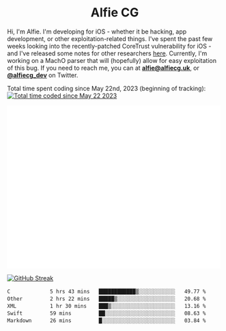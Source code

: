 <h1 align="center">Alfie CG</h1>

Hi, I'm Alfie. I'm developing for iOS - whether it be hacking, app development, or other exploitation-related things. I've spent the past few weeks looking into the recently-patched CoreTrust vulnerability for iOS - and I've released some notes for other researchers [here](https://gist.github.com/alfiecg24/bf91f3cb05254b2f5679d5ccdc4c87ef). Currently, I'm working on a MachO parser that will (hopefully) allow for easy exploitation of this bug. If you need to reach me, you can at **alfie@alfiecg.uk**, or **[@alfiecg_dev](https://twitter.com/alfiecg_dev)** on Twitter.

Total time spent coding since May 22nd, 2023 (beginning of tracking): <a href="https://wakatime.com/@61592169-b9cf-4af8-b6fa-8ac7d4369b01"><img src="https://wakatime.com/badge/user/61592169-b9cf-4af8-b6fa-8ac7d4369b01.svg" alt="Total time coded since May 22 2023" /></a>


<img align="center" src="/github-metrics.svg" alt="Metrics" width="500">

[![GitHub Streak](https://streak-stats.demolab.com/?user=alfiecg24)](https://git.io/streak-stats)

<!--START_SECTION:waka-->

```txt
C             5 hrs 43 mins   ████████████▒░░░░░░░░░░░░   49.77 %
Other         2 hrs 22 mins   █████▒░░░░░░░░░░░░░░░░░░░   20.68 %
XML           1 hr 30 mins    ███▒░░░░░░░░░░░░░░░░░░░░░   13.16 %
Swift         59 mins         ██░░░░░░░░░░░░░░░░░░░░░░░   08.63 %
Markdown      26 mins         █░░░░░░░░░░░░░░░░░░░░░░░░   03.84 %
```

<!--END_SECTION:waka-->
